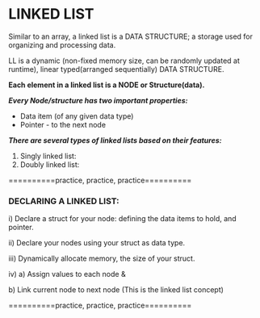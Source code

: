 # LINKED LIST

Similar to an array, a linked list is a DATA STRUCTURE;
a storage used for organizing and processing data.

LL is a dynamic (non-fixed memory size, can be randomly updated at runtime),
linear typed(arranged sequentially) DATA STRUCTURE.

**Each element in a linked list is a NODE or Structure(data).**

***Every Node/structure has two important properties:***
* Data item (of any given data type)
* Pointer - to the next node

***There are several types of linked lists based on their features:***
1. Singly linked list:
2. Doubly linked list:

==========practice, practice, practice==========
### DECLARING A LINKED LIST:

i) 	Declare a struct for your node: defining the data items to hold, and pointer.

ii)	Declare your nodes using your struct as data type.

iii)	Dynamically allocate memory, the size of your struct.

iv)	a) Assign values to each node &

b) Link current node to next node (This is the linked list concept)

==========practice, practice, practice==========
